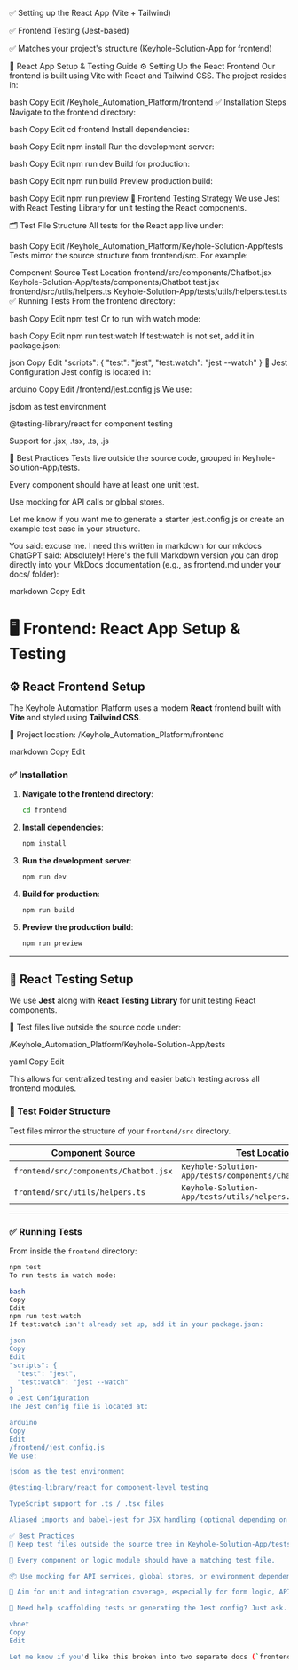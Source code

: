 ✅ Setting up the React App (Vite + Tailwind)

✅ Frontend Testing (Jest-based)

✅ Matches your project's structure (Keyhole-Solution-App for frontend)

📘 React App Setup & Testing Guide
⚙️ Setting Up the React Frontend
Our frontend is built using Vite with React and Tailwind CSS. The project resides in:

bash
Copy
Edit
/Keyhole_Automation_Platform/frontend
✅ Installation Steps
Navigate to the frontend directory:

bash
Copy
Edit
cd frontend
Install dependencies:

bash
Copy
Edit
npm install
Run the development server:

bash
Copy
Edit
npm run dev
Build for production:

bash
Copy
Edit
npm run build
Preview production build:

bash
Copy
Edit
npm run preview
🧪 Frontend Testing Strategy
We use Jest with React Testing Library for unit testing the React components.

🗂 Test File Structure
All tests for the React app live under:

bash
Copy
Edit
/Keyhole_Automation_Platform/Keyhole-Solution-App/tests
Tests mirror the source structure from frontend/src. For example:

Component Source	Test Location
frontend/src/components/Chatbot.jsx	Keyhole-Solution-App/tests/components/Chatbot.test.jsx
frontend/src/utils/helpers.ts	Keyhole-Solution-App/tests/utils/helpers.test.ts
✅ Running Tests
From the frontend directory:

bash
Copy
Edit
npm test
Or to run with watch mode:

bash
Copy
Edit
npm run test:watch
If test:watch is not set, add it in package.json:

json
Copy
Edit
"scripts": {
  "test": "jest",
  "test:watch": "jest --watch"
}
🧪 Jest Configuration
Jest config is located in:

arduino
Copy
Edit
/frontend/jest.config.js
We use:

jsdom as test environment

@testing-library/react for component testing

Support for .jsx, .tsx, .ts, .js

🧼 Best Practices
Tests live outside the source code, grouped in Keyhole-Solution-App/tests.

Every component should have at least one unit test.

Use mocking for API calls or global stores.

Let me know if you want me to generate a starter jest.config.js or create an example test case in your structure.







You said:
excuse me.  I need this written in markdown for our mkdocs
ChatGPT said:
Absolutely! Here's the full Markdown version you can drop directly into your MkDocs documentation (e.g., as frontend.md under your docs/ folder):

markdown
Copy
Edit
# 🖥️ Frontend: React App Setup & Testing

## ⚙️ React Frontend Setup

The Keyhole Automation Platform uses a modern **React** frontend built with **Vite** and styled using **Tailwind CSS**.

📁 Project location:
/Keyhole_Automation_Platform/frontend

markdown
Copy
Edit

### ✅ Installation

1. **Navigate to the frontend directory**:
    ```bash
    cd frontend
    ```

2. **Install dependencies**:
    ```bash
    npm install
    ```

3. **Run the development server**:
    ```bash
    npm run dev
    ```

4. **Build for production**:
    ```bash
    npm run build
    ```

5. **Preview the production build**:
    ```bash
    npm run preview
    ```

---

## 🧪 React Testing Setup

We use **Jest** along with **React Testing Library** for unit testing React components.

🧪 Test files live outside the source code under:

/Keyhole_Automation_Platform/Keyhole-Solution-App/tests

yaml
Copy
Edit

This allows for centralized testing and easier batch testing across all frontend modules.

### 📁 Test Folder Structure

Test files mirror the structure of your `frontend/src` directory.

| Component Source                          | Test Location                                          |
|------------------------------------------|--------------------------------------------------------|
| `frontend/src/components/Chatbot.jsx`    | `Keyhole-Solution-App/tests/components/Chatbot.test.jsx` |
| `frontend/src/utils/helpers.ts`          | `Keyhole-Solution-App/tests/utils/helpers.test.ts`       |

---

### ✅ Running Tests

From inside the `frontend` directory:

```bash
npm test
To run tests in watch mode:

bash
Copy
Edit
npm run test:watch
If test:watch isn't already set up, add it in your package.json:

json
Copy
Edit
"scripts": {
  "test": "jest",
  "test:watch": "jest --watch"
}
⚙️ Jest Configuration
The Jest config file is located at:

arduino
Copy
Edit
/frontend/jest.config.js
We use:

jsdom as the test environment

@testing-library/react for component-level testing

TypeScript support for .ts / .tsx files

Aliased imports and babel-jest for JSX handling (optional depending on your setup)

✅ Best Practices
🧪 Keep test files outside the source tree in Keyhole-Solution-App/tests.

🧪 Every component or logic module should have a matching test file.

📦 Use mocking for API services, global stores, or environment dependencies.

🎯 Aim for unit and integration coverage, especially for form logic, API calls, and rendering.

🔧 Need help scaffolding tests or generating the Jest config? Just ask.

vbnet
Copy
Edit

Let me know if you'd like this broken into two separate docs (`frontend-setup.md` and `frontend-testing.md`), or want it auto-added to `mkdocs.yml`.





